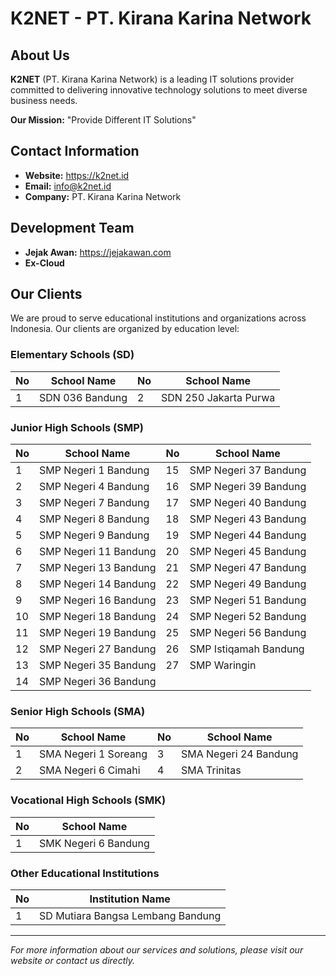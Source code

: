 # K2NET - PT. Kirana Karina Network

## About Us

**K2NET** (PT. Kirana Karina Network) is a leading IT solutions provider committed to delivering innovative technology solutions to meet diverse business needs.

**Our Mission:** "Provide Different IT Solutions"

## Contact Information

- **Website:** https://k2net.id
- **Email:** info@k2net.id
- **Company:** PT. Kirana Karina Network

## Development Team

- **Jejak Awan:** https://jejakawan.com
- **Ex-Cloud**

## Our Clients

We are proud to serve educational institutions and organizations across Indonesia. Our clients are organized by education level:

### Elementary Schools (SD)

| No | School Name | No | School Name |
|----|-------------|----|-------------|
| 1 | SDN 036 Bandung | 2 | SDN 250 Jakarta Purwa |

### Junior High Schools (SMP)

| No | School Name | No | School Name |
|----|-------------|----|-------------|
| 1 | SMP Negeri 1 Bandung | 15 | SMP Negeri 37 Bandung |
| 2 | SMP Negeri 4 Bandung | 16 | SMP Negeri 39 Bandung |
| 3 | SMP Negeri 7 Bandung | 17 | SMP Negeri 40 Bandung |
| 4 | SMP Negeri 8 Bandung | 18 | SMP Negeri 43 Bandung |
| 5 | SMP Negeri 9 Bandung | 19 | SMP Negeri 44 Bandung |
| 6 | SMP Negeri 11 Bandung | 20 | SMP Negeri 45 Bandung |
| 7 | SMP Negeri 13 Bandung | 21 | SMP Negeri 47 Bandung |
| 8 | SMP Negeri 14 Bandung | 22 | SMP Negeri 49 Bandung |
| 9 | SMP Negeri 16 Bandung | 23 | SMP Negeri 51 Bandung |
| 10 | SMP Negeri 18 Bandung | 24 | SMP Negeri 52 Bandung |
| 11 | SMP Negeri 19 Bandung | 25 | SMP Negeri 56 Bandung |
| 12 | SMP Negeri 27 Bandung | 26 | SMP Istiqamah Bandung |
| 13 | SMP Negeri 35 Bandung | 27 | SMP Waringin |
| 14 | SMP Negeri 36 Bandung | | |

### Senior High Schools (SMA)

| No | School Name | No | School Name |
|----|-------------|----|-------------|
| 1 | SMA Negeri 1 Soreang | 3 | SMA Negeri 24 Bandung |
| 2 | SMA Negeri 6 Cimahi | 4 | SMA Trinitas |

### Vocational High Schools (SMK)

| No | School Name |
|----|-------------|
| 1 | SMK Negeri 6 Bandung |

### Other Educational Institutions

| No | Institution Name |
|----|------------------|
| 1 | SD Mutiara Bangsa Lembang Bandung |

---

*For more information about our services and solutions, please visit our website or contact us directly.*
